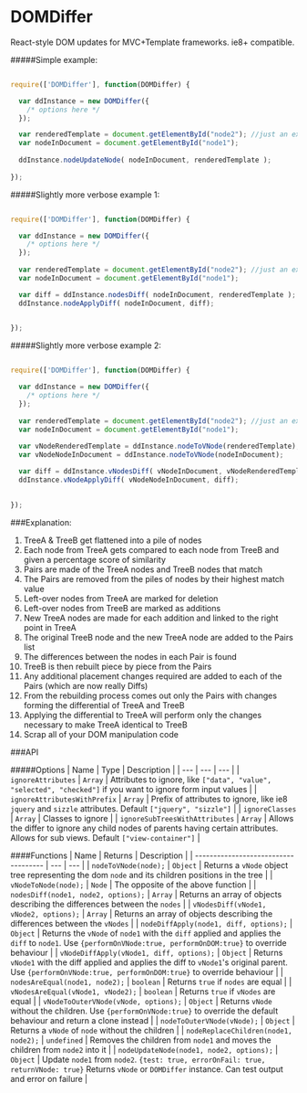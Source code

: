 # DOMDiffer

React-style DOM updates for MVC+Template frameworks. ie8+ compatible.

#####Simple example:
```javascript

require(['DOMDiffer'], function(DOMDiffer) {

  var ddInstance = new DOMDiffer({
    /* options here */
  });

  var renderedTemplate = document.getElementById("node2"); //just an example
  var nodeInDocument = document.getElementById("node1");
  
  ddInstance.nodeUpdateNode( nodeInDocument, renderedTemplate );
  
});


```

#####Slightly more verbose example 1:
```javascript

require(['DOMDiffer'], function(DOMDiffer) {

  var ddInstance = new DOMDiffer({
    /* options here */
  });
  
  var renderedTemplate = document.getElementById("node2"); //just an example
  var nodeInDocument = document.getElementById("node1");

  var diff = ddInstance.nodesDiff( nodeInDocument, renderedTemplate );
  ddInstance.nodeApplyDiff( nodeInDocument, diff);
  

});


```

#####Slightly more verbose example 2:
```javascript

require(['DOMDiffer'], function(DOMDiffer) {

  var ddInstance = new DOMDiffer({
    /* options here */
  });
  
  var renderedTemplate = document.getElementById("node2"); //just an example
  var nodeInDocument = document.getElementById("node1");
  
  var vNodeRenderedTemplate = ddInstance.nodeToVNode(renderedTemplate);
  var vNodeNodeInDocument = ddInstance.nodeToVNode(nodeInDocument);

  var diff = ddInstance.vNodesDiff( vNodeInDocument, vNodeRenderedTemplate );
  ddInstance.vNodeApplyDiff( vNodeNodeInDocument, diff);
  

});


```

###Explanation:

1. TreeA & TreeB get flattened into a pile of nodes
2. Each node from TreeA gets compared to each node from TreeB and given a percentage score of similarity
3. Pairs are made of the TreeA nodes and TreeB nodes that match
4. The Pairs are removed from the piles of nodes by their highest match value
5. Left-over nodes from TreeA are marked for deletion
6. Left-over nodes from TreeB are marked as additions
7. New TreeA nodes are made for each addition and linked to the right point in TreeA
8. The original TreeB node and the new TreeA node are added to the Pairs list
9. The differences between the nodes in each Pair is found
10. TreeB is then rebuilt piece by piece from the Pairs
11. Any additional placement changes required are added to each of the Pairs (which are now really Diffs)
12. From the rebuilding process comes out only the Pairs with changes forming the differential of TreeA and TreeB
13. Applying the differential to TreeA will perform only the changes necessary to make TreeA identical to TreeB
14. Scrap all of your DOM manipulation code

###API

#####Options
| Name | Type | Description |
| --- | --- | --- |
| ``ignoreAttributes`` | ``Array`` | Attributes to ignore, like ``["data", "value", "selected", "checked"]`` if you want to ignore form input values |
| ``ignoreAttributesWithPrefix`` | ``Array`` | Prefix of attributes to ignore, like ie8 ``jquery`` and ``sizzle`` attributes. Default ``["jquery", "sizzle"]`` |
| ``ignoreClasses`` | ``Array`` | Classes to ignore |
| ``ignoreSubTreesWithAttributes`` | ``Array`` | Allows the differ to ignore any child nodes of parents having certain attributes. Allows for sub views. Default ``["view-container"]`` |

####Functions
| Name | Returns | Description |
| ------------------------------------ | --- | --- |
| ``nodeToVNode(node);`` | ``Object`` | Returns a ``vNode`` object tree representing the dom ``node`` and its children positions in the tree |
| ``vNodeToNode(node);`` | ``Node`` | The opposite of the above function |
| ``nodesDiff(node1, node2, options);`` | ``Array`` | Returns an array of objects describing the differences between the ``nodes`` |
| ``vNodesDiff(vNode1, vNode2, options);`` | ``Array`` | Returns an array of objects describing the differences between the ``vNodes`` |
| ``nodeDiffApply(node1, diff, options);`` | ``Object`` | Returns the ``vNode`` of ``node1`` with the ``diff`` applied and applies the ``diff`` to ``node1``. Use ```{performOnVNode:true, performOnDOM:true}``` to override behaviour  |
| ``vNodeDiffApply(vNode1, diff, options);`` | ``Object`` | Returns ``vNode1`` with the diff applied and applies the diff to ``vNode1``'s original parent. Use ```{performOnVNode:true, performOnDOM:true}``` to override behaviour |
| ``nodesAreEqual(node1, node2);`` | ``boolean`` | Returns ``true`` if ``nodes`` are equal  |
| ``vNodesAreEqual(vNode1, vNode2);`` | ``boolean`` | Returns ``true`` if ``vNodes`` are equal  |
| ``vNodeToOuterVNode(vNode, options);`` | ``Object`` | Returns ``vNode`` without the children. Use ```{performOnVNode:true}``` to override the default behaviour and return a clone instead |
| ``nodeToOuterVNode(vNode);`` | ``Object`` | Returns a ``vNode`` of ``node`` without the children |
| ``nodeReplaceChildren(node1, node2);`` | ``undefined`` | Removes the children from ``node1`` and moves the children from ``node2`` into it |
| ``nodeUpdateNode(node1, node2, options);`` | ``Object`` | Update ``node1`` from ``node2``. ``{test: true, errorOnFail: true, returnVNode: true}`` Returns ``vNode`` or ``DOMDiffer`` instance. Can test output and error on failure |
